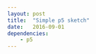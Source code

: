 ```yaml
---
layout: post
title:  "Simple p5 sketch"
date:   2016-09-01
dependencies:
    - p5
---
```


<div id="simple-sketch-holder">
    <script type="text/javascript" src="p5sketch.js"></script>
</div>

